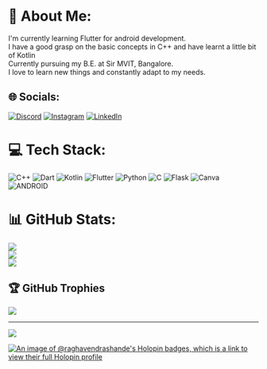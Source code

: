 
# 💫 About Me:
I'm currently learning Flutter for android development.<br>I have a good grasp on the basic concepts in C++ and have learnt a little bit of Kotlin<br>Currently pursuing my B.E. at Sir MVIT, Bangalore.<br>I love to learn new things and constantly adapt to my needs.


## 🌐 Socials:
[![Discord](https://img.shields.io/badge/Discord-%237289DA.svg?logo=discord&logoColor=white)](https://discord.gg/raghavendrash) [![Instagram](https://img.shields.io/badge/Instagram-%23E4405F.svg?logo=Instagram&logoColor=white)](https://instagram.com/raghavendra__hande) [![LinkedIn](https://img.shields.io/badge/LinkedIn-%230077B5.svg?logo=linkedin&logoColor=white)](https://linkedin.com/in/raghavendra-hande-404992217) 

# 💻 Tech Stack:
![C++](https://img.shields.io/badge/c++-%2300599C.svg?style=for-the-badge&logo=c%2B%2B&logoColor=white) ![Dart](https://img.shields.io/badge/dart-%230175C2.svg?style=for-the-badge&logo=dart&logoColor=white) ![Kotlin](https://img.shields.io/badge/kotlin-%230095D5.svg?style=for-the-badge&logo=kotlin&logoColor=white) ![Flutter](https://img.shields.io/badge/Flutter-%2302569B.svg?style=for-the-badge&logo=Flutter&logoColor=white) ![Python](https://img.shields.io/badge/python-3670A0?style=for-the-badge&logo=python&logoColor=ffdd54) ![C](https://img.shields.io/badge/c-%2300599C.svg?style=for-the-badge&logo=c&logoColor=white) ![Flask](https://img.shields.io/badge/flask-%23000.svg?style=for-the-badge&logo=flask&logoColor=white) ![Canva](https://img.shields.io/badge/Canva-%2300C4CC.svg?style=for-the-badge&logo=Canva&logoColor=white) ![ANDROID](https://img.shields.io/badge/android-%2320232a.svg?style=for-the-badge&logo=android&logoColor=%a4c639)
# 📊 GitHub Stats:
![](https://github-readme-stats.vercel.app/api?username=raghavendrashande&theme=dark&hide_border=false&include_all_commits=false&count_private=false)<br/>
![](https://github-readme-streak-stats.herokuapp.com/?user=raghavendrashande&theme=dark&hide_border=false)<br/>
![](https://github-readme-stats.vercel.app/api/top-langs/?username=raghavendrashande&theme=dark&hide_border=false&include_all_commits=false&count_private=false&layout=compact)

## 🏆 GitHub Trophies
![](https://github-profile-trophy.vercel.app/?username=raghavendrashande&theme=radical&no-frame=false&no-bg=true&margin-w=4)

---
[![](https://visitcount.itsvg.in/api?id=raghavendrashande&icon=0&color=0)](https://visitcount.itsvg.in)

[![An image of @raghavendrashande's Holopin badges, which is a link to view their full Holopin profile](https://holopin.me/raghavendrashande)](https://holopin.io/@raghavendrashande)
